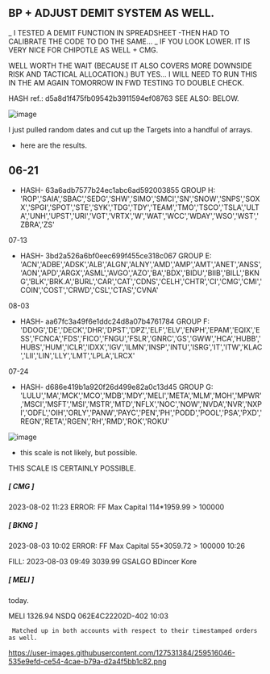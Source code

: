 ## BP + ADJUST DEMIT SYSTEM AS WELL.

_ I TESTED A DEMIT FUNCTION IN SPREADSHEET -THEN HAD TO CALIBRATE THE CODE TO DO THE SAME...
_ IF YOU LOOK LOWER. IT IS VERY NICE FOR CHIPOTLE AS WELL + CMG.

WELL WORTH THE WAIT (BECAUSE IT ALSO COVERS MORE DOWNSIDE RISK AND TACTICAL ALLOCATION.)
 BUT YES... I WILL NEED TO RUN THIS IN THE AM AGAIN TOMORROW IN FWD TESTING TO DOUBLE CHECK.

HASH ref.:   d5a8d1f475fb09542b3911594ef08763
SEE ALSO: BELOW.

![image](https://github.com/bdincerTrader/Fauconberg1/assets/127531384/ae7a03f8-2a1e-4736-bf43-220bd972dd14)


I just pulled random dates and cut up the Targets into a handful of arrays.
- here are the results.



## 06-21

* HASH-	63a6adb7577b24ec1abc6ad592003855
GROUP H: 'ROP','SAIA','SBAC','SEDG','SHW','SIMO','SMCI','SN','SNOW','SNPS','SOXX','SPGI','SPOT','STE','SYK','TDG','TDY','TEAM','TMO','TSCO','TSLA','ULTA','UNH','UPST','URI','VGT','VRTX','W','WAT','WCC','WDAY','WSO','WST','ZBRA','ZS'
    
07-13
* HASH-	3bd2a526a6bf0eec699f455ce318c067
GROUP E: 'ACN','ADBE','ADSK','ALB','ALGN','ALNY','AMD','AMP','AMT','ANET','ANSS','AON','APD','ARGX','ASML','AVGO','AZO','BA','BDX','BIDU','BIIB','BILL','BKNG','BLK','BRK.A','BURL','CAR','CAT','CDNS','CELH','CHTR','CI','CMG','CMI','COIN','COST','CRWD','CSL','CTAS','CVNA'

08-03
* HASH-	aa67fc3a49f6e1ddc24d8a07b4761784
GROUP F: 'DDOG','DE','DECK','DHR','DPST','DPZ','ELF','ELV','ENPH','EPAM','EQIX','ESS','FCNCA','FDS','FICO','FNGU','FSLR','GNRC','GS','GWW','HCA','HUBB','HUBS','HUM','ICLR','IDXX','IGV','ILMN','INSP','INTU','ISRG','IT','ITW','KLAC','LII','LIN','LLY','LMT','LPLA','LRCX'

07-24
* HASH-	d686e419b1a920f26d499e82a0c13d45
GROUP G: 'LULU','MA','MCK','MCO','MDB','MDY','MELI','META','MLM','MOH','MPWR','MSCI','MSFT','MSI','MSTR','MTD','NFLX','NOC','NOW','NVDA','NVR','NXPI','ODFL','OIH','ORLY','PANW','PAYC','PEN','PH','PODD','POOL','PSA','PXD','REGN','RETA','RGEN','RH','RMD','ROK','ROKU'


![image](https://github.com/bdincerTrader/Fauconberg1/assets/127531384/961a873f-a58b-4887-9345-0009b504a29b)

  * this scale is not likely, but possible.

THIS SCALE IS CERTAINLY POSSIBLE.

#####        [ CMG ] 

2023-08-02 11:23
ERROR: FF Max Capital 114*1959.99 > 100000


#####        [ BKNG ] 
2023-08-03 10:02 
ERROR: FF Max Capital 55*3059.72 > 100000 10:26

FILL: 2023-08-03 09:49 
3039.99 GSALGO BDincer Kore 


#####        [ MELI ]
today.

MELI	1326.94	NSDQ	062E4C22202D-402	10:03


     Matched up in both accounts with respect to their timestamped orders as well.


https://user-images.githubusercontent.com/127531384/259516046-535e9efd-ce54-4cae-b79a-d2a4f5bb1c82.png
